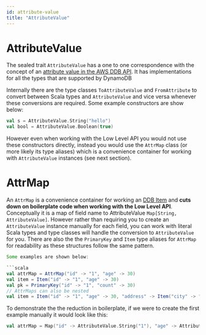 ```yaml
---
id: attribute-value
title: "AttributeValue"
---
```


# AttributeValue
The sealed trait `AttributeValue` has a one to one correspondence with the concept of an [attribute value in the AWS DDB API](https://docs.aws.amazon.com/amazondynamodb/latest/APIReference/API_AttributeValue.html). It has implementations for all the types that are supported by DynamoDB

Internally there are the type classes `ToAttributeValue` and `FromAttribute` to convert between Scala types and `AttributeValue` and vice versa
whenever these conversions are required. Some example constructors are show below:

```scala
val s = AttributeValue.String("hello")
val bool = AttributeValue.Boolean(true)
```

However even when working with the Low Level API you would not use these constructors directly, instead you would use the `AttrMap` class (or more likely its type aliases) which is a convenience container for working with `AttributeValue` instances (see next section).

# AttrMap
An `AttrMap` is a convenience container for working an [DDB Item](https://docs.aws.amazon.com/amazondynamodb/latest/developerguide/WorkingWithItems.html) and **cuts down on boilerplate code when working with the Low Level API**. Conceptually it is a map of field name to AttributeValue `Map[String, AttributeValue]`.
However rather than requiring you to create an `AttributeValue` instance manually for each field, you can work with literal Scala types and type classes will handle the conversion to `AttributeValue` for you. There are also the the `PrimaryKey` and `Item` type aliases for `AttrMap` for readability as these structures follow the same pattern.

```scala
Some examples are shown below:

```scala
val attrMap = AttrMap("id" -> "1", "age" -> 30) 
val item = Item("id" -> "1", "age" -> 30) 
val pk = PrimaryKey("id" -> "1", "count" -> 30) 
// AttrMaps can also be nested 
val item = Item("id" -> "1", "age" -> 30, "address" -> Item("city" -> "London", "postcode" -> "SW1A 1AA")) 
```

To demonstrate the the reduction in boilerplate, if we were to create the first example manually it would look like this:

```scala
val attrMap = Map("id" -> AttributeValue.String("1"), "age" -> AttributeValue.Number(30))
```




